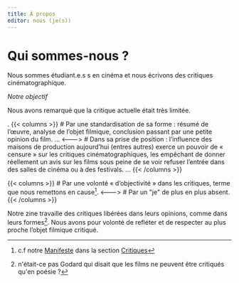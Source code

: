 ```yaml
--- 
title: À propos
editor: nous (je(s))
---
```


# Qui sommes-nous ?

Nous sommes étudiant.e.s s en cinéma et nous écrivons des critiques cinématographique. 
 
 *Notre objectif*

Nous avons remarqué que la critique actuelle était très limitée. 

. {{< columns >}} <!-- begin columns block --> # Par une standardisation de sa forme : résumé de l’œuvre, analyse de l’objet filmique, conclusion passant par une petite opinion du film. ... <---> <!-- magic separator, between columns --> # Dans sa prise de position : l’influence des maisons de production aujourd’hui (entres autres) exerce un pouvoir de « censure » sur les critiques cinématographiques, les empêchant de donner réellement un avis sur les films sous peine de se voir refuser l’entrée dans des salles de cinéma ou à des festivals. ... {{< /columns >}}


{{< columns >}} <!-- begin columns block --> # Par une volonté « d’objectivité » dans les critiques, terme que nous remettons en cause[^1]. <---> <!-- magic separator, between columns --> # Par un "je" de plus en plus absent.  {{< /columns >}} 

 
Notre zine travaille des critiques libérées dans leurs opinions, comme dans leurs formes[^2]. Nous avons pour volonté de refléter et de respecter au plus proche l’objet filmique critiqué. 




[^1]: c.f notre [Manifeste](https://ludimarwood.github.io/je_s_/blog/manifeste/) dans la section [Critiques](https://ludimarwood.github.io/je_s_/blog/)
[^2]: n'était-ce pas Godard qui disait que les films ne peuvent être critiqués qu'en poésie ?
